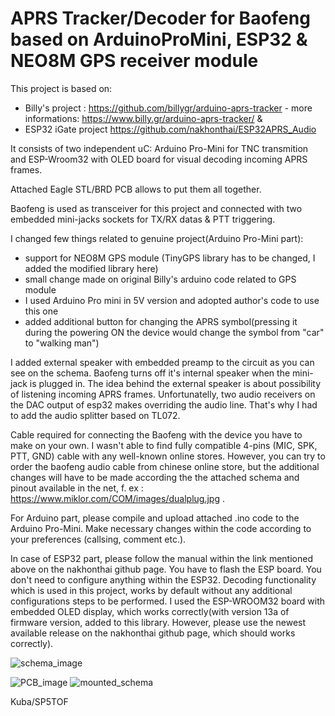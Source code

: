 # APRS Tracker/Decoder for Baofeng based on ArduinoProMini, ESP32 & NEO8M GPS receiver module
This project is based on:

- Billy's project : https://github.com/billygr/arduino-aprs-tracker  - more informations: https://www.billy.gr/arduino-aprs-tracker/ &
- ESP32 iGate project https://github.com/nakhonthai/ESP32APRS_Audio

It consists of two independent uC: Arduino Pro-Mini for TNC transmition and ESP-Wroom32 with OLED board for visual decoding incoming APRS frames.

Attached Eagle STL/BRD PCB allows to put them all together.

Baofeng is used as transceiver for this project and connected with two embedded mini-jacks sockets for TX/RX datas & PTT triggering.

I changed few things related to genuine project(Arduino Pro-Mini part):
- support for NEO8M GPS module (TinyGPS library has to be changed, I added the modified library here)
- small change made on original Billy's arduino code related to GPS module
- I used Arduino Pro mini in 5V version and adopted author's code to use this one
- added additional button for changing the APRS symbol(pressing it during the powering ON the device would change the symbol from "car" to "walking man")

I added external speaker with embedded preamp to the circuit as you can see on the schema. Baofeng turns off it's internal speaker when the mini-jack is plugged in. The idea behind the external speaker is about possibility of listening incoming APRS frames. Unfortunatelly, two audio receivers on the DAC output of esp32 makes overriding the audio line. That's why I had to add the audio splitter based on TL072.
  
Cable required for connecting the Baofeng with the device you have to make on your own. I wasn't able to find fully compatible 4-pins (MIC, SPK, PTT, GND) cable with any well-known online stores. However, you can try to order the baofeng audio cable from chinese online store, but the additional changes will have to be made according the the attached schema and pinout available in the net, f. ex : https://www.miklor.com/COM/images/dualplug.jpg .

For Arduino part, please compile and upload attached .ino code to the Arduino Pro-Mini.
Make necessary changes within the code according to your preferences (callsing, comment etc.).

In case of ESP32 part, please follow the manual within the link mentioned above on the nakhonthai github page. 
You have to flash the ESP board. You don't need to configure anything within the ESP32. 
Decoding functionality which is used in this project, works by default without any additional configurations steps to be performed.
I used the ESP-WROOM32 board with embedded OLED display, which works correctly(with version 13a of firmware version, added to this library. However, please use the newest available release on the nakhonthai github page, which should works correctly).

                                                                                                                                                                        
![schema_image](https://github.com/user-attachments/assets/8e901f95-b1e4-4ba8-80e8-92f2afaf1ac3)

![PCB_image](https://github.com/user-attachments/assets/b106d10e-09aa-4f99-9879-f867900a0ea8)
![mounted_schema](https://github.com/user-attachments/assets/3950e0fa-d971-49de-a89d-20bfd5b899d6)

 Kuba/SP5TOF

